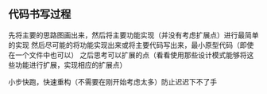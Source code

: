 ## 代码书写过程
先将主要的思路图画出来，然后将主要功能实现（并没有考虑扩展点）进行最简单的实现
然后尽可能的将功能实现出来或将主要代码写出来，最小原型代码（即使在一个文件中也可以）
之后思考可以扩展的点（看看使用那些设计模式能够将这些功能进行扩展，实现相应的扩展点）

小步快跑，快速重构（不需要在刚开始考虑太多）防止迟迟下不了手